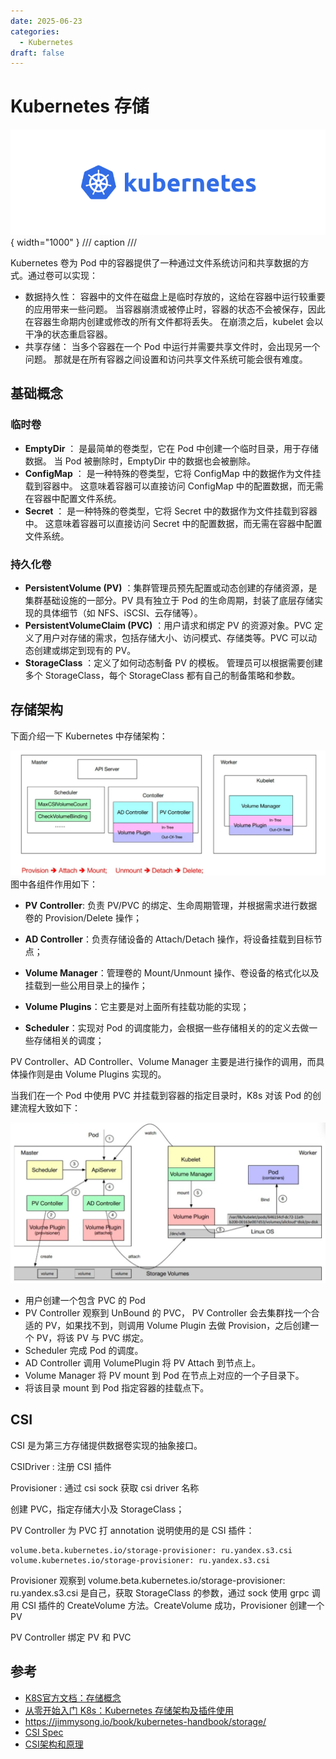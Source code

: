 ```yaml
---
date: 2025-06-23
categories:
  - Kubernetes
draft: false
---
```


# Kubernetes 存储

![](../assert/k8s-logo.png){ width="1000" }
/// caption
///

Kubernetes 卷为 Pod 中的容器提供了一种通过文件系统访问和共享数据的方式。通过卷可以实现：

<!-- more -->

- 数据持久性： 容器中的文件在磁盘上是临时存放的，这给在容器中运行较重要的应用带来一些问题。 当容器崩溃或被停止时，容器的状态不会被保存，因此在容器生命期内创建或修改的所有文件都将丢失。 在崩溃之后，kubelet 会以干净的状态重启容器。
- 共享存储： 当多个容器在一个 Pod 中运行并需要共享文件时，会出现另一个问题。 那就是在所有容器之间设置和访问共享文件系统可能会很有难度。


## 基础概念
### 临时卷
- **EmptyDir** ： 是最简单的卷类型，它在 Pod 中创建一个临时目录，用于存储数据。 当 Pod 被删除时，EmptyDir 中的数据也会被删除。
- **ConfigMap** ： 是一种特殊的卷类型，它将 ConfigMap 中的数据作为文件挂载到容器中。 这意味着容器可以直接访问 ConfigMap 中的配置数据，而无需在容器中配置文件系统。
- **Secret** ： 是一种特殊的卷类型，它将 Secret 中的数据作为文件挂载到容器中。 这意味着容器可以直接访问 Secret 中的配置数据，而无需在容器中配置文件系统。

### 持久化卷
- **PersistentVolume (PV)** ：集群管理员预先配置或动态创建的存储资源，是集群基础设施的一部分。PV 具有独立于 Pod 的生命周期，封装了底层存储实现的具体细节（如 NFS、iSCSI、云存储等）。
- **PersistentVolumeClaim (PVC)** ：用户请求和绑定 PV 的资源对象。PVC 定义了用户对存储的需求，包括存储大小、访问模式、存储类等。PVC 可以动态创建或绑定到现有的 PV。
- **StorageClass** ：定义了如何动态制备 PV 的模板。 管理员可以根据需要创建多个 StorageClass，每个 StorageClass 都有自己的制备策略和参数。

## 存储架构
下面介绍一下 Kubernetes 中存储架构：  

![](../assert/k8s_存储架构.png) 
图中各组件作用如下：

- **PV Controller**: 负责 PV/PVC 的绑定、生命周期管理，并根据需求进行数据卷的 Provision/Delete 操作；

- **AD Controller**：负责存储设备的 Attach/Detach 操作，将设备挂载到目标节点；

- **Volume Manager**：管理卷的 Mount/Unmount 操作、卷设备的格式化以及挂载到一些公用目录上的操作；

- **Volume Plugins**：它主要是对上面所有挂载功能的实现；

- **Scheduler**：实现对 Pod 的调度能力，会根据一些存储相关的的定义去做一些存储相关的调度；

PV Controller、AD Controller、Volume Manager 主要是进行操作的调用，而具体操作则是由 Volume Plugins 实现的。

当我们在一个 Pod 中使用 PVC 并挂载到容器的指定目录时，K8s 对该 Pod 的创建流程大致如下：

![](../assert/k8s_持久化卷创建过程.png)

- 用户创建一个包含 PVC 的 Pod
- PV Controller 观察到 UnBound 的 PVC， PV Controller 会去集群找一个合适的 PV，如果找不到，则调用 Volume Plugin 去做 Provision，之后创建一个 PV，将该 PV 与 PVC 绑定。
- Scheduler 完成 Pod 的调度。
- AD Controller 调用 VolumePlugin 将 PV Attach 到节点上。
- Volume Manager 将 PV mount 到 Pod 在节点上对应的一个子目录下。
- 将该目录 mount 到 Pod 指定容器的挂载点下。


## CSI

CSI 是为第三方存储提供数据卷实现的抽象接口。


CSIDriver : 注册 CSI 插件

Provisioner : 通过 csi sock 获取 csi driver 名称

创建 PVC，指定存储大小及 StorageClass；

PV Controller 为 PVC 打 annotation 说明使用的是 CSI 插件：

    volume.beta.kubernetes.io/storage-provisioner: ru.yandex.s3.csi
    volume.kubernetes.io/storage-provisioner: ru.yandex.s3.csi

Provisioner 观察到  volume.beta.kubernetes.io/storage-provisioner: ru.yandex.s3.csi 是自己，获取 StorageClass 的参数，通过 sock 使用 grpc 调用 CSI 插件的 CreateVolume 方法。CreateVolume 成功，Provisioner 创建一个 PV

PV Controller 绑定 PV 和 PVC










## 参考
- [K8S官方文档：存储概念](https://kubernetes.io/docs/concepts/storage/)
- [从零开始入门 K8s：Kubernetes 存储架构及插件使用](https://www.infoq.cn/article/afju539zmbpp45yy9txj)
- https://jimmysong.io/book/kubernetes-handbook/storage/
- [CSI Spec](https://github.com/container-storage-interface/spec/blob/master/spec.md)
- [CSI架构和原理](https://www.cnblogs.com/hgzero/p/17464313.html)